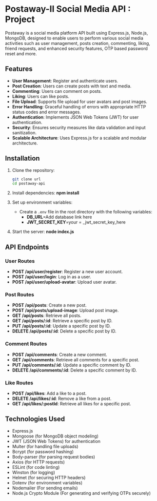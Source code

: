 # Postaway-II Social Media API : Project

Postaway is a social media platform API built using Express.js, Node.js, MongoDB, designed to enable users to perform various social media activities such as user management, posts creation, commenting, liking, friend requests, and enhanced security features, OTP based password reset and more.

## Features

- **User Management**: Register and authenticate users.
- **Post Creation**: Users can create posts with text and media.
- **Commenting**: Users can comment on posts.
- **Liking**: Users can like posts.
- **File Upload**: Supports file upload for user avatars and post images.
- **Error Handling**: Graceful handling of errors with appropriate HTTP status codes and error messages.
- **Authentication**: Implements JSON Web Tokens (JWT) for user authentication.
- **Security**: Ensures security measures like data validation and input sanitization.
- **Scalable Architecture**: Uses Express.js for a scalable and modular architecture.

## Installation

1. Clone the repository:

   ```bash
   git clone url
   cd postaway-api
   ```

2. Install dependencies:
   **npm install**

3. Set up environment variables:

   - Create a `.env` file in the root directory with the following variables:
     - **DB_URL**=Add database link here
     - **JWT_SECRET_KEY**=your = _jwt_secret_key_here

4. Start the server:
   **node index.js**

## API Endpoints

### User Routes

- **POST /api/user/register**: Register a new user account.
- **POST /api/user/login**: Log in as a user.
- **POST /api/user/upload-avatar**: Upload user avatar.

### Post Routes

- **POST /api/posts**: Create a new post.
- **POST /api/posts/upload-image**: Upload post image.
- **GET /api/posts**: Retrieve all posts.
- **GET /api/posts/:id**: Retrieve a specific post by ID.
- **PUT /api/posts/:id**: Update a specific post by ID.
- **DELETE /api/posts/:id**: Delete a specific post by ID.

### Comment Routes

- **POST /api/comments**: Create a new comment.
- **GET /api/comments**: Retrieve all comments for a specific post.
- **PUT /api/comments/:id**: Update a specific comment by ID.
- **DELETE /api/comments/:id**: Delete a specific comment by ID.

### Like Routes

- **POST /api/likes**: Add a like to a post.
- **DELETE /api/likes/:id**: Remove a like from a post.
- **GET /api/likes/:postId**: Retrieve all likes for a specific post.

## Technologies Used

- Express.js
- Mongoose (for MongoDB object modeling)
- JWT (JSON Web Tokens) for authentication
- Multer (for handling file uploads)
- Bcrypt (for password hashing)
- Body-parser (for parsing request bodies)
- Axios (for HTTP requests)
- ESLint (for code linting)
- Winston (for logging)
- Helmet (for securing HTTP headers)
- Dotenv (for environment variables)
- Nodemailer (For sending emails)
- Node.js Crypto Module (For generating and verifying OTPs securely)

